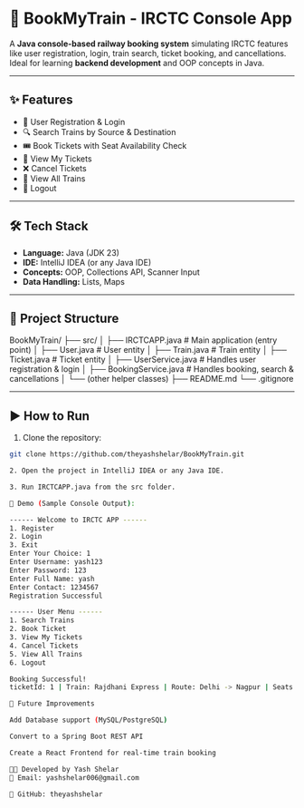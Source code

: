 # 🚆 BookMyTrain - IRCTC Console App

A **Java console-based railway booking system** simulating IRCTC features like user registration, login, train search, ticket booking, and cancellations. Ideal for learning **backend development** and OOP concepts in Java.

---

## ✨ Features
- 👤 User Registration & Login  
- 🔍 Search Trains by Source & Destination  
- 🎟 Book Tickets with Seat Availability Check  
- 📄 View My Tickets  
- ❌ Cancel Tickets  
- 🚂 View All Trains  
- 🚪 Logout  

---

## 🛠 Tech Stack
- **Language:** Java (JDK 23)  
- **IDE:** IntelliJ IDEA (or any Java IDE)  
- **Concepts:** OOP, Collections API, Scanner Input  
- **Data Handling:** Lists, Maps  

---

## 📂 Project Structure
BookMyTrain/
├── src/
│ ├── IRCTCAPP.java # Main application (entry point)
│ ├── User.java # User entity
│ ├── Train.java # Train entity
│ ├── Ticket.java # Ticket entity
│ ├── UserService.java # Handles user registration & login
│ ├── BookingService.java # Handles booking, search & cancellations
│ └── (other helper classes)
├── README.md
└── .gitignore


---

## ▶️ How to Run
1. Clone the repository:
```bash
git clone https://github.com/theyashshelar/BookMyTrain.git

2. Open the project in IntelliJ IDEA or any Java IDE.

3. Run IRCTCAPP.java from the src folder.

📸 Demo (Sample Console Output):

------ Welcome to IRCTC APP ------
1. Register
2. Login
3. Exit
Enter Your Choice: 1
Enter Username: yash123
Enter Password: 123
Enter Full Name: yash
Enter Contact: 1234567
Registration Successful

------ User Menu ------
1. Search Trains
2. Book Ticket
3. View My Tickets
4. Cancel Tickets
5. View All Trains
6. Logout

Booking Successful!
ticketId: 1 | Train: Rajdhani Express | Route: Delhi -> Nagpur | Seats: 2 | Booked By: yash

🚀 Future Improvements

Add Database support (MySQL/PostgreSQL)

Convert to a Spring Boot REST API

Create a React Frontend for real-time train booking

👨‍💻 Developed by Yash Shelar
📧 Email: yashshelar006@gmail.com

🔗 GitHub: theyashshelar
